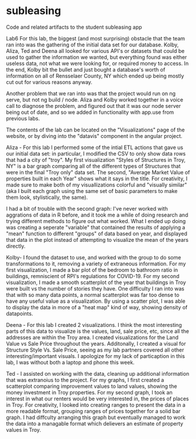 # subleasing
Code and related artifacts to the student subleasing app

Lab6
For this lab, the biggest (and most surprising) obstacle that the team ran into was the gathering of the initial data set for our database. Kolby, Aliza, Ted and Deena all looked for various API's or datasets that could be used to gather the information we wanted, but everything found was either useless data, not what we were looking for, or required money to access. In the end, Kolby bit the bullet and just bought a database's worth of information on all of Rensselaer County, NY which ended up being mostly cut out for various reasons anyway.

Another problem that we ran into was that the project would run on ng serve, but not ng build / node. Aliza and Kolby worked together in a voice call to diagnose the problem, and figured out that it was our node server being out of date, and so we added in functionality with app.use from previous labs. 

The contents of the lab can be located on the "Visualizations" page of the website, or by diving into the "datavis" component in the angular project. 

Aliza - For this lab I performed some of the intial ETL actions that gave us our initial data set: in particular, I modified the CSV to only show data rows that had a city of "troy". My first visualization "Styles of Structures in Troy, NY" is a bar graph comparing all of the different types of Structures that were in the final "Troy only" data set. The second, "Average Market Value of properties built in each Year" shows what it says in the title. For creativity, I made sure to make both of my visuallizations colorful and "visually similar" (aka I built each graph using the same set of basic parameters to make them look, stylistically, the same). 

I had a bit of trouble with the second graph: I've never worked with aggrations of data in R before, and it took me a while of doing research and trying different methods to figure out what worked. What I ended up doing was creating a seperate "variable" that contained the results of applying a "mean" function to different "groups" of data based on year, and displayed that data in the plot instead of attempting to visualize the mean of the years directly. 

Kolby- I found the dataset to use, and worked with the group to do some transformations to it, removing a variety of extraneous information. For my first visualization, I made a bar plot of the bedroom to bathroom ratio in buildings, remniscient of RPI's regulations for COVID-19. For my second visualization, I made a smooth scatterplot of the year that buildings in Troy were built vs the number of stories they have. One difficulty I ran into was that with so many data points, a normal scatterplot was far too dense to have any useful value as a visualization. By using a scatter plot, I was able to display the data in more of a "heat map" kind of way, showing density of datapoints.

Deena - For this lab I created 2 visualizations. I think the most interesting parts of this data to visualize is the values, land, sale price, etc, 
since all the addresses are within the Troy area. I created visualizations for the Land Value vs Sale Price throughout the years. Additonally, 
I created a visual for Structure Style Vs. Sale Price, seeing as my lab partners covered all other interesting/important visuals. I apologize for my lack of particaption in this lab, I was without both a laptop and phone this week.

Ted - I assisted on working with the data, cleaning up additional information that was extranoius to the project. For my graphs, I first created a scatterplot comparing improvement values to land values, showing the money investment in Troy properties. For my second graph, I took an interest in what our renters would be very interested in, the prices of places in Troy. For creativity, I looked into creating ranges to present the data in a more readable format, grouping ranges of prices together for a solid bar graph. I had diffculty arranging this graph but eventually managed to work the data into a managable format which delievers an estimate of property values in Troy.
